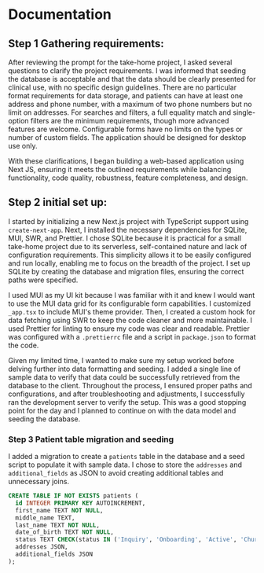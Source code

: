 # Documentation 
## Step 1 Gathering requirements: 
After reviewing the prompt for the take-home project, I asked several questions to clarify the project requirements. I was informed that seeding the database is acceptable and that the data should be clearly presented for clinical use, with no specific design guidelines. There are no particular format requirements for data storage, and patients can have at least one address and phone number, with a maximum of two phone numbers but no limit on addresses. For searches and filters, a full equality match and single-option filters are the minimum requirements, though more advanced features are welcome. Configurable forms have no limits on the types or number of custom fields. The application should be designed for desktop use only. 

With these clarifications, I began building  a web-based application using Next JS, ensuring it meets the outlined requirements while balancing functionality, code quality, robustness, feature completeness, and design.

## Step 2 initial set up: 
I started by initializing a new Next.js project with TypeScript support using `create-next-app`. Next, I installed the necessary dependencies for SQLite, MUI, SWR, and Prettier. I chose SQLite because it is practical for a small take-home project due to its serverless, self-contained nature and lack of configuration requirements. This simplicity allows it to be easily configured and run locally, enabling me to focus on the breadth of the project. I set up SQLite by creating the database and migration files, ensuring the correct paths were specified.

I used MUI as my UI kit because I was familiar with it and knew I would want to use the MUI data grid for its configurable form capabilities. I customized `_app.tsx` to include MUI's theme provider. Then, I created a custom hook for data fetching using SWR to keep the code cleaner and more maintainable. I used Prettier for linting to ensure my code was clear and readable. Prettier was configured with a `.prettierrc` file and a script in `package.json` to format the code.

Given my limited time, I wanted to make sure my setup worked before delving further into data formatting and seeding. I added a single line of sample data to verify that data could be successfully retrieved from the database to the client. Throughout the process, I ensured proper paths and configurations, and after troubleshooting and adjustments, I successfully ran the development server to verify the setup. This was a good stopping point for the day and I planned to continue on with the data model and seeding the database. 

### Step 3 Patient table migration and seeding 
I added a migration to create a `patients` table in the database and a seed script to populate it with sample data. I chose to store the `addresses` and `additional_fields` as JSON to avoid creating additional tables and unnecessary joins.
```sql 
CREATE TABLE IF NOT EXISTS patients (
  id INTEGER PRIMARY KEY AUTOINCREMENT,
  first_name TEXT NOT NULL,
  middle_name TEXT,
  last_name TEXT NOT NULL,
  date_of_birth TEXT NOT NULL,
  status TEXT CHECK(status IN ('Inquiry', 'Onboarding', 'Active', 'Churned')) NOT NULL,
  addresses JSON,
  additional_fields JSON
);
```


